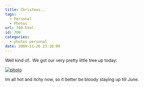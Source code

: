 ```yaml
---
title: Christmas..
tags:
  - Personal
  - Photos
url: 780.html
id: 780
categories:
  - photos personal
date: 2009-11-26 23:10:09
---
```


Well kind of.. We got our very pretty little tree up today:
<!-- more -->
[![photo](https://mikecann.co.uk/wp-content/uploads/2009/11/photo1.jpg "photo")](https://mikecann.co.uk/wp-content/uploads/2009/11/photo1.jpg)

Im all hot and itchy now, so it better be bloody staying up till June.